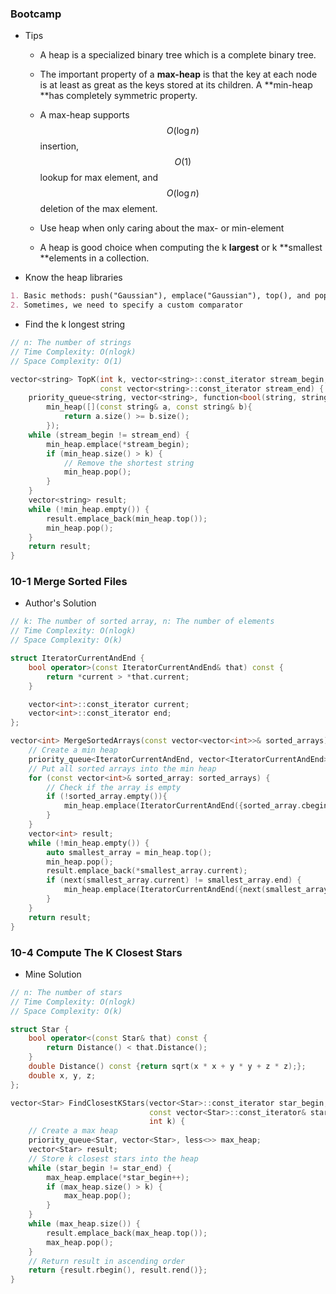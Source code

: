 ### Bootcamp

* Tips

  * A heap is a specialized binary tree which is a complete binary tree.

  * The important property of a **max-heap** is that the key at each node is at least as great as the keys stored at its children. A **min-heap **has completely symmetric property.

  * A max-heap supports $$O(\log{n})$$ insertion, $$O(1)$$ lookup for max element, and $$O(\log{n})$$ deletion of the max element.

  * Use heap when only caring about the max- or min-element

  * A heap is good choice when computing the k **largest** or k **smallest **elements in a collection.

* Know the heap libraries

```markdown
1. Basic methods: push("Gaussian"), emplace("Gaussian"), top(), and pop()
2. Sometimes, we need to specify a custom comparator
```

* Find the k longest string

```cpp
// n: The number of strings
// Time Complexity: O(nlogk)
// Space Complexity: O(1)

vector<string> TopK(int k, vector<string>::const_iterator stream_begin,
                    const vector<string>::const_iterator stream_end) {
    priority_queue<string, vector<string>, function<bool(string, string)>>\
        min_heap([](const string& a, const string& b){
            return a.size() >= b.size();
        });
    while (stream_begin != stream_end) {
        min_heap.emplace(*stream_begin);
        if (min_heap.size() > k) {
            // Remove the shortest string
            min_heap.pop();
        }
    }
    vector<string> result;
    while (!min_heap.empty()) {
        result.emplace_back(min_heap.top());
        min_heap.pop();
    }
    return result;
}
```

### 10-1 Merge Sorted Files

* Author's Solution

```cpp
// k: The number of sorted array, n: The number of elements
// Time Complexity: O(nlogk)
// Space Complexity: O(k)

struct IteratorCurrentAndEnd {
    bool operator>(const IteratorCurrentAndEnd& that) const {
        return *current > *that.current;
    }

    vector<int>::const_iterator current;
    vector<int>::const_iterator end;
};

vector<int> MergeSortedArrays(const vector<vector<int>>& sorted_arrays) {
    // Create a min heap
    priority_queue<IteratorCurrentAndEnd, vector<IteratorCurrentAndEnd>, greater<>> min_heap;
    // Put all sorted arrays into the min heap
    for (const vector<int>& sorted_array: sorted_arrays) {
        // Check if the array is empty
        if (!sorted_array.empty()){
            min_heap.emplace(IteratorCurrentAndEnd({sorted_array.cbegin(), sorted_array.cend()}));
        }
    }
    vector<int> result;
    while (!min_heap.empty()) {
        auto smallest_array = min_heap.top();
        min_heap.pop();
        result.emplace_back(*smallest_array.current);
        if (next(smallest_array.current) != smallest_array.end) {
            min_heap.emplace(IteratorCurrentAndEnd({next(smallest_array.current), smallest_array.end}));
        }
    }
    return result;
}
```

### 10-4 Compute The K Closest Stars

* Mine Solution

```cpp
// n: The number of stars
// Time Complexity: O(nlogk)
// Space Complexity: O(k)

struct Star {
    bool operator<(const Star& that) const {
        return Distance() < that.Distance();
    }
    double Distance() const {return sqrt(x * x + y * y + z * z);};
    double x, y, z;
};

vector<Star> FindClosestKStars(vector<Star>::const_iterator star_begin,
                               const vector<Star>::const_iterator& star_end,
                               int k) {
    // Create a max heap
    priority_queue<Star, vector<Star>, less<>> max_heap;
    vector<Star> result;
    // Store k closest stars into the heap
    while (star_begin != star_end) {
        max_heap.emplace(*star_begin++);
        if (max_heap.size() > k) {
            max_heap.pop();
        }
    }
    while (max_heap.size()) {
        result.emplace_back(max_heap.top());
        max_heap.pop();
    }
    // Return result in ascending order
    return {result.rbegin(), result.rend()};
}
```



